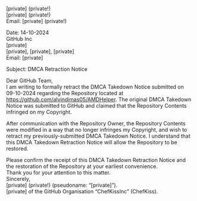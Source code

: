 [private] (private!)  
[private] (private!)  
Email: [private] (private!)

Date: 14-10-2024  
GitHub Inc  
[private]  
[private], [private], [private]  
Email: [private]  

Subject: DMCA Retraction Notice

Dear GitHub Team,  
I am writing to formally retract the DMCA Takedown Notice submitted on 09-10-2024 regarding the Repository located at https://github.com/alvindimas05/AMDHelper. The original DMCA Takedown Notice was submitted to GitHub and claimed that the Repository Contents infringed on my Copyright.

After communication with the Repository Owner, the Repository Contents were modified in a way that no longer infringes my Copyright, and wish to retract my previously-submitted DMCA Takedown Notice. I understand that this DMCA Takedown Retraction Notice will allow the Repository to be restored.

Please confirm the receipt of this DMCA Takedown Retraction Notice and the restoration of the Repository at your earliest convenience.  
Thank you for your attention to this matter.  
Sincerely,  
[private] (private!) (pseudoname: “[private]”).  
[private] of the GitHub Organisation “ChefKissInc” (ChefKiss).  
